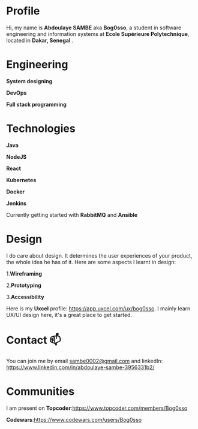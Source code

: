 # Profile

Hi, my name is **Abdoulaye SAMBE** aka **Bog0sso**, a student in software engineering and information systems at **Ecole Supérieure Polytechnique**, located in **Dakar, Senegal** .
# Engineering

  __System designing__
  
  __DevOps__
  
  __Full stack programming__
  
# Technologies

__Java__

__NodeJS__

__React__

__Kubernetes__

__Docker__

__Jenkins__

Currently getting started with __RabbitMQ__ and __Ansible__

# Design

I do care about design. It determines the user experiences of your product, the whole idea he has of it.
Here are some aspects I learnt in design:

1.__Wireframing__

2.__Prototyping__

3.__Accessibility__

Here is my __Uxcel__ profile: https://app.uxcel.com/ux/bog0sso. I mainly learn UX/UI design here, it's a great place to get started. 


# Contact 📫 

You can join me by email sambe0002@gmail.com and linkedIn: https://www.linkedin.com/in/abdoulaye-sambe-3956331b2/

# Communities
I am present on 
__Topcoder__:https://www.topcoder.com/members/Bog0sso

__Codewars__:https://www.codewars.com/users/Bog0sso


